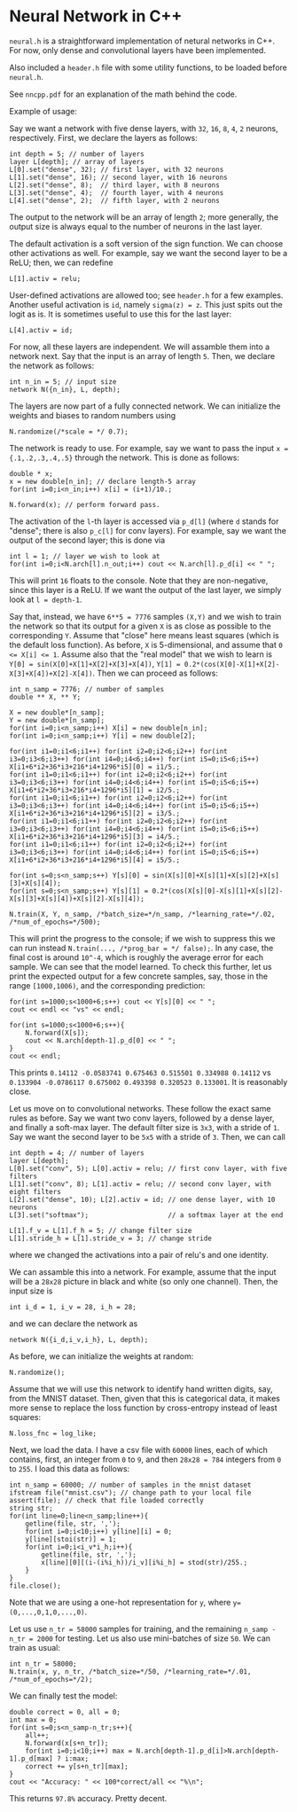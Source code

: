 # Neural Network in C++

`neural.h` is a straightforward implementation of netural networks in C++. For now, only dense and convolutional layers have been implemented.

Also included a `header.h` file with some utility functions, to be loaded before `neural.h`.

See `nncpp.pdf` for an explanation of the math behind the code.

Example of usage:

Say we want a network with five dense layers, with `32`, `16`, `8`, `4`, `2` neurons, respectively. First, we declare the layers as follows:

    int depth = 5; // number of layers
    layer L[depth]; // array of layers
    L[0].set("dense", 32); // first layer, with 32 neurons
    L[1].set("dense", 16); // second layer, with 16 neurons
    L[2].set("dense", 8);  // third layer, with 8 neurons
    L[3].set("dense", 4);  // fourth layer, with 4 neurons
    L[4].set("dense", 2);  // fifth layer, with 2 neurons

The output to the network will be an array of length `2`; more generally, the output size is always equal to the number of neurons in the last layer.

The default activation is a soft version of the sign function. We can choose other activations as well. For example, say we want the second layer to be a ReLU; then, we can redefine

    L[1].activ = relu;

User-defined activations are allowed too; see `header.h` for a few examples. Another useful activation is `id`, namely `sigma(z) = z`. This just spits out the logit as is.
It is sometimes useful to use this for the last layer:

    L[4].activ = id;

For now, all these layers are independent. We will assamble them into a network next. Say that the input is an array of length `5`. Then, we declare the network as follows:

    int n_in = 5; // input size
    network N({n_in}, L, depth);

The layers are now part of a fully connected network. We can initialize the weights and biases to random numbers using

    N.randomize(/*scale = */ 0.7);

The network is ready to use. For example, say we want to pass the input `x = {.1,.2,.3,.4,.5}` through the network. This is done as follows:

    double * x;
    x = new double[n_in]; // declare length-5 array
    for(int i=0;i<n_in;i++) x[i] = (i+1)/10.;

    N.forward(x); // perform forward pass.

The activation of the `l`-th layer is accessed via `p_d[l]` (where `d` stands for "dense"; there is also `p_c[l]` for conv layers). For example, say we want the output of the second layer; this is done via

    int l = 1; // layer we wish to look at
    for(int i=0;i<N.arch[l].n_out;i++) cout << N.arch[l].p_d[i] << " ";

This will print `16` floats to the console. Note that they are non-negative, since this layer is a ReLU. If we want the output of the last layer, we simply look at `l = depth-1`.

Say that, instead, we have `6**5 = 7776` samples `(X,Y)` and we wish to train the network so that its output for a given `X` is as close as possible to the corresponding `Y`.
Assume that "close" here means least squares (which is the default loss function). As before, `X` is 5-dimensional, and assume that `0 <= X[i] <= 1`.
Assume also that the "real model" that we wish to learn is `Y[0] = sin(X[0]+X[1]+X[2]+X[3]+X[4])`, `Y[1] = 0.2*(cos(X[0]-X[1]+X[2]-X[3]+X[4])+X[2]-X[4])`.
Then we can proceed as follows:

    int n_samp = 7776; // number of samples
    double ** X, ** Y;
    
    X = new double*[n_samp];
    Y = new double*[n_samp];
    for(int i=0;i<n_samp;i++) X[i] = new double[n_in];
    for(int i=0;i<n_samp;i++) Y[i] = new double[2];
    
    for(int i1=0;i1<6;i1++) for(int i2=0;i2<6;i2++) for(int i3=0;i3<6;i3++) for(int i4=0;i4<6;i4++) for(int i5=0;i5<6;i5++) X[i1+6*i2+36*i3+216*i4+1296*i5][0] = i1/5.;
    for(int i1=0;i1<6;i1++) for(int i2=0;i2<6;i2++) for(int i3=0;i3<6;i3++) for(int i4=0;i4<6;i4++) for(int i5=0;i5<6;i5++) X[i1+6*i2+36*i3+216*i4+1296*i5][1] = i2/5.;
    for(int i1=0;i1<6;i1++) for(int i2=0;i2<6;i2++) for(int i3=0;i3<6;i3++) for(int i4=0;i4<6;i4++) for(int i5=0;i5<6;i5++) X[i1+6*i2+36*i3+216*i4+1296*i5][2] = i3/5.;
    for(int i1=0;i1<6;i1++) for(int i2=0;i2<6;i2++) for(int i3=0;i3<6;i3++) for(int i4=0;i4<6;i4++) for(int i5=0;i5<6;i5++) X[i1+6*i2+36*i3+216*i4+1296*i5][3] = i4/5.;
    for(int i1=0;i1<6;i1++) for(int i2=0;i2<6;i2++) for(int i3=0;i3<6;i3++) for(int i4=0;i4<6;i4++) for(int i5=0;i5<6;i5++) X[i1+6*i2+36*i3+216*i4+1296*i5][4] = i5/5.;

    for(int s=0;s<n_samp;s++) Y[s][0] = sin(X[s][0]+X[s][1]+X[s][2]+X[s][3]+X[s][4]);
    for(int s=0;s<n_samp;s++) Y[s][1] = 0.2*(cos(X[s][0]-X[s][1]+X[s][2]-X[s][3]+X[s][4])+X[s][2]-X[s][4]);

    N.train(X, Y, n_samp, /*batch_size=*/n_samp, /*learning_rate=*/.02, /*num_of_epochs=*/500);

This will print the progress to the console; if we wish to suppress this we can run instead `N.train(..., /*prog_bar = */ false);`.
In any case, the final cost is around `10^-4`, which is roughly the average error for each sample. We can see that the model learned.
To check this further, let us print the expected output for a few concrete samples, say, those in the range `[1000,1006)`, and the corresponding prediction:

    for(int s=1000;s<1000+6;s++) cout << Y[s][0] << " ";
    cout << endl << "vs" << endl;

    for(int s=1000;s<1000+6;s++){
        N.forward(X[s]);
        cout << N.arch[depth-1].p_d[0] << " ";
    }
    cout << endl;

This prints `0.14112 -0.0583741 0.675463 0.515501 0.334988 0.14112` vs `0.133904 -0.0786117 0.675002 0.493398 0.320523 0.133001`. It is reasonably close.

Let us move on to convolutional networks. These follow the exact same rules as before. Say we want two conv layers, followed by a dense layer, and finally a soft-max layer.
The default filter size is `3x3`, with a stride of `1`. Say we want the second layer to be `5x5` with a stride of `3`. Then, we can call

    int depth = 4; // number of layers
    layer L[depth];
    L[0].set("conv", 5); L[0].activ = relu; // first conv layer, with five filters
    L[1].set("conv", 8); L[1].activ = relu; // second conv layer, with eight filters
    L[2].set("dense", 10); L[2].activ = id; // one dense layer, with 10 neurons
    L[3].set("softmax");                    // a softmax layer at the end

    L[1].f_v = L[1].f_h = 5; // change filter size
    L[1].stride_h = L[1].stride_v = 3; // change stride

where we changed the activations into a pair of relu's and one identity.

We can assamble this into a network. For example, assume that the input will be a `28x28` picture in black and white (so only one channel). Then, the input size is

    int i_d = 1, i_v = 28, i_h = 28;
    
and we can declare the network as

    network N({i_d,i_v,i_h}, L, depth);

As before, we can initialize the weights at random:

    N.randomize();

Assume that we will use this network to identify hand written digits, say, from the MNIST dataset. Then, given that this is categorical data, it makes more sense to
replace the loss function by cross-entropy instead of least squares:

    N.loss_fnc = log_like;

Next, we load the data. I have a csv file with `60000` lines, each of which contains, first, an integer from `0` to `9`, and then `28x28 = 784` integers from `0` to `255`.
I load this data as follows:

    int n_samp = 60000; // number of samples in the mnist dataset
    ifstream file("mnist.csv"); // change path to your local file
    assert(file); // check that file loaded correctly
    string str;
    for(int line=0;line<n_samp;line++){
        getline(file, str, ',');
        for(int i=0;i<10;i++) y[line][i] = 0;
        y[line][stoi(str)] = 1;
        for(int i=0;i<i_v*i_h;i++){
            getline(file, str, ',');
            x[line][0][(i-(i%i_h))/i_v][i%i_h] = stod(str)/255.;
        }
    }
    file.close();

Note that we are using a one-hot representation for `y`, where `y=(0,...,0,1,0,...,0)`.

Let us use `n_tr = 58000` samples for training, and the remaining `n_samp - n_tr = 2000` for testing. Let us also use mini-batches of size `50`.
We can train as usual:

    int n_tr = 58000;
    N.train(x, y, n_tr, /*batch_size=*/50, /*learning_rate=*/.01, /*num_of_epochs=*/2);

We can finally test the model:

    double correct = 0, all = 0;
    int max = 0;
    for(int s=0;s<n_samp-n_tr;s++){
        all++;
        N.forward(x[s+n_tr]);
        for(int i=0;i<10;i++) max = N.arch[depth-1].p_d[i]>N.arch[depth-1].p_d[max] ? i:max;
        correct += y[s+n_tr][max];
    }
    cout << "Accuracy: " << 100*correct/all << "%\n";


This returns `97.8%` accuracy. Pretty decent.






